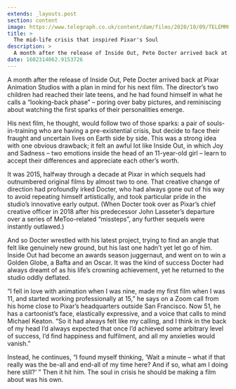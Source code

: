 ```yaml
--- 
extends: _layouts.post 
section: content 
image: https://www.telegraph.co.uk/content/dam/films/2020/10/09/TELEMMGLPICT000241184721_trans_NvBQzQNjv4BqkKU-Z8iH_gCYGJlHSeNSWLrOsK7eoJfo_yuypJJJoWA.jpeg?impolicy=logo-overlay 
title: > 
  The mid-life crisis that inspired Pixar's Soul 
description: > 
  A month after the release of Inside Out, Pete Docter arrived back at Pixar Animation Studios with a plan in mind for his next film.It was 2015, halfway through a decade at Pixar in which sequels had outnumbered original films by almost two to one.(When Docter took over as Pixar’s chief creative officer in 2018 after his predecessor John Lasseter’s departure over a series of MeToo-related “missteps”, any further sequels were instantly outlawed.)It was the kind of success Docter had always dreamt of as his life’s crowning achievement, yet he returned to the studio oddly deflated.The soul in crisis he should be making a film about was his own. 
date: 1602314062.9153726 
--- 
```

A month after the release of Inside Out, Pete Docter arrived back at Pixar Animation Studios with a plan in mind for his next film. The director’s two children had reached their late teens, and he had found himself in what he calls a “looking-back phase” – poring over baby pictures, and reminiscing about watching the first sparks of their person­alities emerge.

His next film, he thought, would follow two of those sparks: a pair of souls-in-training who are having a pre-existential crisis, but decide to face their fraught and uncertain lives on Earth side by side. This was a strong idea with one obvious drawback; it felt an awful lot like Inside Out, in which Joy and Sadness – two emotions inside the head of an 11-year-old girl – learn to accept their differences and appreciate each other’s worth.

It was 2015, halfway through a decade at Pixar in which sequels had outnumbered original films by almost two to one. That creative change of direction had profoundly irked Docter, who had always gone out of his way to avoid repeating himself artistically, and took particular pride in the studio’s innovative early output. (When Docter took over as Pixar’s chief creative officer in 2018 after his predecessor John Lasseter’s departure over a series of MeToo-related “missteps”, any further sequels were instantly outlawed.)

And so Docter wrestled with his latest project, trying to find an angle that felt like genuinely new ground, but his last one hadn’t yet let go of him. Inside Out had become an awards season juggernaut, and went on to win a Golden Globe, a Bafta and an Oscar. It was the kind of success Docter had always dreamt of as his life’s crowning achievement, yet he returned to the studio oddly deflated.

“I fell in love with animation when I was nine, made my first film when I was 11, and started working professionally at 15,” he says on a Zoom call from his home close to Pixar’s headquarters outside San Francisco. Now 51, he has a cartoonist’s face, elastically expressive, and a voice that calls to mind Michael Keaton. “So it had always felt like my calling, and I think in the back of my head I’d always expected that once I’d achieved some arbitrary level of success, I’d find happiness and fulfilment, and all my anxieties would vanish.”

Instead, he continues, “I found myself thinking, ‘Wait a minute – what if that really was the be-all and end-all of my time here? And if so, what am I doing here still?’ ” Then it hit him. The soul in crisis he should be making a film about was his own.